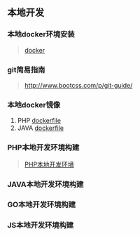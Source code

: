 ## 本地开发

### 本地docker环境安装

> [docker](Docker.md)

### git简易指南

> http://www.bootcss.com/p/git-guide/

### 本地docker镜像

1. PHP [dockerfile](https://github.com/ifintech/dockerhub-php)
2. JAVA [dockerfile](https://github.com/ifintech/dockerhub-java)




### PHP本地开发环境构建

> [PHP本地开发环境](PHP.md)




### JAVA本地开发环境构建




### GO本地开发环境构建




### JS本地开发环境构建